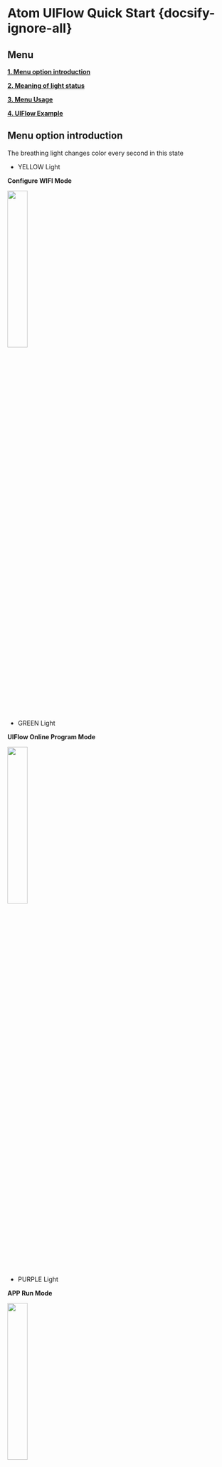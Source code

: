 # Atom UIFlow Quick Start {docsify-ignore-all}

## Menu

**[1. Menu option introduction](#Menu-option-introduction)**

**[2. Meaning of light status](#Meaning-of-light-status)**

**[3. Menu Usage](#Menu-Usage)**

**[4. UIFlow Example](#UIFlow-Example)**


## Menu option introduction

The breathing light changes color every second in this state

- YELLOW Light

**Configure WIFI Mode**

<img src="assets/img/product_pics/core/minicore/atom/atom_01.jpg" width="30%">

- GREEN Light

**UIFlow Online Program Mode**

<img src="assets/img/product_pics/core/minicore/atom/atom_02.jpg" width="30%">

- PURPLE Light

**APP Run Mode**

<img src="assets/img/product_pics/core/minicore/atom/atom_03.jpg" width="30%">

- BLUE Light

**USB Mode**

<img src="assets/img/product_pics/core/minicore/atom/atom_04.jpg" width="30%">

## Meaning of light status

- Breathing  red-light means the WIFI network is connecting

- Steady red-light means WIFI connection failed, press the middle button to reconnect

- Breathing  green-light indicates that the UIFLow server is connected normally

- Steady blue-light means the UIFlow server is not connected properly

- Breathing  blue-light to indicate that USB mode has been entered

- Steady yellow-light indicates that WEB network configuration is required 

## Menu Usage

1.	After burning the UIFlow firmware, the device enters the WEB distribution mode by default (the yellow-light is always on). At this time, Atom will automatically issue a WIFI hotspot, such as M5Stack-XXXX. Connect to this WIFI and open the browser. Enter 192.168.4.1 to enter the web configuration page. Enter The SSID and password are used for network connection. At this time, the red light flashes. After the connection is successful, the blue light stays on briefly (UIFlow server is not connected). When the green light flashes, the UIFlow server is connected normally. At this time, online programming can be performed.
<br>

2.	The device enters the last selected mode by default upon power-on. If you need to change the mode, just press and hold the middle button during power-on (or restart). The menu mode will automatically scroll in the form of lights until the lights change to the desired mode Release the color. For example, you need to reconfigure WIFI. When the device is powered on or restarted, press and hold the middle button until it is released when the yellow-light  breathing is displayed, and then enter WIFI configuration mode.
<br>

### UIFlow示例